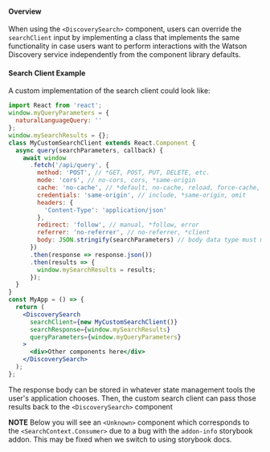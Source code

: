 #### Overview

When using the `<DiscoverySearch>` component, users can override the `searchClient` input by implementing a class that implements the same functionality in case users want to perform interactions with the Watson Discovery service independently from the component library defaults.

#### Search Client Example

A custom implementation of the search client could look like:

```jsx
import React from 'react';
window.myQueryParameters = {
  naturalLanguageQuery: ''
};
window.mySearchResults = {};
class MyCustomSearchClient extends React.Component {
  async query(searchParameters, callback) {
    await window
      .fetch('/api/query', {
        method: 'POST', // *GET, POST, PUT, DELETE, etc.
        mode: 'cors', // no-cors, cors, *same-origin
        cache: 'no-cache', // *default, no-cache, reload, force-cache, only-if-cached
        credentials: 'same-origin', // include, *same-origin, omit
        headers: {
          'Content-Type': 'application/json'
        },
        redirect: 'follow', // manual, *follow, error
        referrer: 'no-referrer', // no-referrer, *client
        body: JSON.stringify(searchParameters) // body data type must match "Content-Type" header
      })
      .then(response => response.json())
      .then(results => {
        window.mySearchResults = results;
      });
  }
}
const MyApp = () => {
  return (
    <DiscoverySearch
      searchClient={new MyCustomSearchClient()}
      searchResponse={window.mySearchResults}
      queryParameters={window.myQueryParameters}
    >
      <div>Other components here</div>
    </DiscoverySearch>
  );
};
```

The response body can be stored in whatever state management tools the user's application chooses. Then, the custom search client can pass those results back to the `<DiscoverySearch>` component

**NOTE** Below you will see an `<Unknown>` component which corresponds to the `<SearchContext.Consumer>` due to a bug with the `addon-info` storybook addon. This may be fixed when we switch to using storybook docs.
